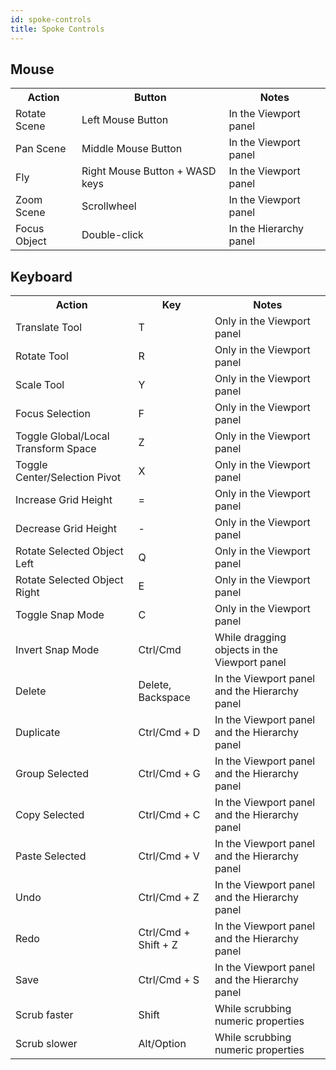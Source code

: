 ```yaml
---
id: spoke-controls
title: Spoke Controls
---
```



## Mouse
<table>
<tr>
<th> Action </th>			<th> Button </th>					<th> Notes </th>
</tr>
<tr>
<td> Rotate Scene </td>		<td> Left Mouse Button </td>				<td> In the Viewport panel </td>
</tr>
<tr>
<td> Pan Scene </td>		<td> Middle Mouse Button </td>				<td> In the Viewport panel </td>
</tr>
<tr>
<td> Fly </td>		<td> Right Mouse Button + WASD keys </td>				<td> In the Viewport panel </td>
</tr>
<tr>
<td> Zoom Scene </td>		<td> Scrollwheel </td>					<td> In the Viewport panel </td>
</tr>
<tr>
<td> Focus Object </td>		<td> Double-click </td>					<td> In the Hierarchy panel </td>
</tr>
</table> 

## Keyboard
<table>
<tr>
<th> Action </th>			<th> Key </th>						<th> Notes </th>
</tr>
<tr>
<td> Translate Tool </td>		<td> T </td>					<td> Only in the Viewport panel </td>
</tr>
<tr>
<td> Rotate Tool </td>		<td> R </td>					<td> Only in the Viewport panel </td>
</tr>
<tr>
<td> Scale Tool </td>		<td> Y </td>					<td> Only in the Viewport panel </td>
</tr>
<tr>
<td> Focus Selection </td>		<td> F </td>					<td> Only in the Viewport panel </td>
</tr>
<tr>
<td> Toggle Global/Local Transform Space</td>	<td> Z </td>					<td> Only in the Viewport panel </td>
</tr>
<tr>
<td> Toggle Center/Selection Pivot </td>		<td> X </td>					<td> Only in the Viewport panel </td>
</tr>
<tr>
<td> Increase Grid Height</td>		<td> = </td>					<td> Only in the Viewport panel </td>
</tr>
<tr>
<td> Decrease Grid Height</td>		<td> - </td>					<td> Only in the Viewport panel </td>
</tr>
<tr>
<td> Rotate Selected Object Left</td>		<td> Q </td>					<td> Only in the Viewport panel </td>
</tr>
<tr>
<td> Rotate Selected Object Right</td>		<td> E </td>					<td> Only in the Viewport panel </td>
</tr>
<tr>
<td> Toggle Snap Mode </td>		<td> C </td>					<td> Only in the Viewport panel </td>
</tr>
<tr>
<td> Invert Snap Mode </td>		<td> Ctrl/Cmd </td>				<td> While dragging objects in the Viewport panel </td>
</tr>
<tr>
<td> Delete </td>			<td> Delete, Backspace </td>	<td> In the Viewport panel and the Hierarchy panel </td>
</tr>
<tr>
<td> Duplicate </td>		<td> Ctrl/Cmd + D </td>			<td> In the Viewport panel and the Hierarchy panel </td>
</tr>
<tr>
<td> Group Selected </td>		<td> Ctrl/Cmd + G </td>			<td> In the Viewport panel and the Hierarchy panel </td>
</tr>
<tr>
<td> Copy Selected </td>		<td> Ctrl/Cmd + C </td>			<td> In the Viewport panel and the Hierarchy panel </td>
</tr>
<tr>
<td> Paste Selected </td>		<td> Ctrl/Cmd + V </td>			<td> In the Viewport panel and the Hierarchy panel </td>
</tr>
<tr>
<td> Undo </td>			<td> Ctrl/Cmd + Z </td>			<td> In the Viewport panel and the Hierarchy panel </td>
</tr>
<tr>
<td> Redo </td>			<td> Ctrl/Cmd + Shift + Z </td>		<td> In the Viewport panel and the Hierarchy panel </td>
</tr>
<tr>
<td> Save </td>			<td> Ctrl/Cmd + S </td>			<td> In the Viewport panel and the Hierarchy panel </td>
</tr>
<tr>
<td> Scrub faster </td>		<td> Shift </td>				<td> While scrubbing numeric properties </td>
</tr>
<tr>
<td> Scrub slower </td>		<td> Alt/Option </td>				<td> While scrubbing numeric properties </td>
</tr>
</table>

